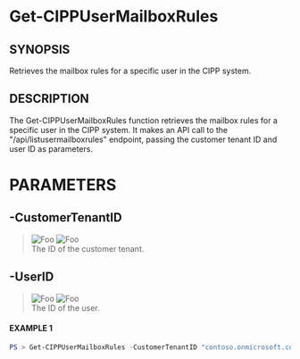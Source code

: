 # Get-CIPPUserMailboxRules
## SYNOPSIS
Retrieves the mailbox rules for a specific user in the CIPP system.
## DESCRIPTION
The Get-CIPPUserMailboxRules function retrieves the mailbox rules for a specific user in the CIPP system. It makes an API call to the "/api/listusermailboxrules" endpoint, passing the customer tenant ID and user ID as parameters.
# PARAMETERS

## **-CustomerTenantID**
> ![Foo](https://img.shields.io/badge/Type-String-Blue?) ![Foo](https://img.shields.io/badge/Mandatory-TRUE-Red?) \
The ID of the customer tenant.

  ## **-UserID**
> ![Foo](https://img.shields.io/badge/Type-String-Blue?) ![Foo](https://img.shields.io/badge/Mandatory-TRUE-Red?) \
The ID of the user.

 #### EXAMPLE 1
```powershell
PS > Get-CIPPUserMailboxRules -CustomerTenantID "contoso.onmicrosoft.com" -UserID "user@domain.com"
```

